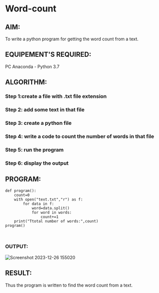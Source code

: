 # Word-count
## AIM:
To write a python program for getting the word count from a text.
## EQUIPEMENT'S REQUIRED: 
PC
Anaconda - Python 3.7
## ALGORITHM: 
### Step 1:create a file with .txt file extension

### Step 2: add some text in that file
 
### Step 3: create a python file

### Step 4: write a code to count the number of words in that file

### Step 5: run the program

### Step 6: display the output

## PROGRAM:
```
def program():
    count=0
    with open("text.txt","r") as f:
        for data in f:
            word=data.split()
            for word in words:
                count+=1
    print("Ttotal number of words:",count)
program()



```
### OUTPUT:

![Screenshot 2023-12-26 155020](https://github.com/prasannavenkat01/Word-count/assets/150702500/d13ab23c-719c-4123-b20a-8fca91f6fb08)


## RESULT:
Thus the program is written to find the word count from a text.
